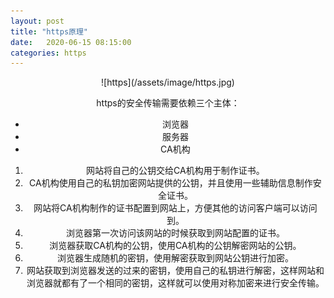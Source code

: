 ```yaml
---
layout: post
title: "https原理"
date:   2020-06-15 08:15:00
categories: https
---
```


<div align=center>![https](/assets/image/https.jpg)

 

https的安全传输需要依赖三个主体：

- 浏览器
- 服务器
- CA机构

1. 网站将自己的公钥交给CA机构用于制作证书。
2. CA机构使用自己的私钥加密网站提供的公钥，并且使用一些辅助信息制作安全证书。
3. 网站将CA机构制作的证书配置到网站上，方便其他的访问客户端可以访问到。
4. 浏览器第一次访问该网站的时候获取到网站配置的证书。
5. 浏览器获取CA机构的公钥，使用CA机构的公钥解密网站的公钥。
6. 浏览器生成随机的密钥，使用解密获取到网站公钥进行加密。
7. 网站获取到浏览器发送的过来的密钥，使用自己的私钥进行解密，这样网站和浏览器就都有了一个相同的密钥，这样就可以使用对称加密来进行安全传输。
